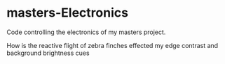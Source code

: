 # masters-Electronics
 Code controlling the electronics of my masters project.

 How is the reactive flight of zebra finches effected my edge contrast and background brightness cues
